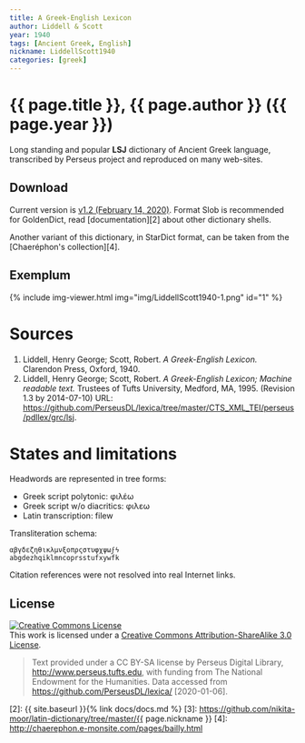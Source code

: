```yaml
---
title: A Greek-English Lexicon
author: Liddell & Scott
year: 1940
tags: [Ancient Greek, English]
nickname: LiddellScott1940
categories: [greek]
---
```

# {{ page.title }}, {{ page.author }} ({{ page.year }})

Long standing and popular **LSJ** dictionary of Ancient Greek language, transcribed by Perseus project and reproduced on many web-sites.


## Download

Current version is [v1.2 (February 14, 2020)][1]. Format Slob is recommended for GoldenDict, read [documentation][2] about other dictionary shells.

Another variant of this dictionary, in StarDict format, can be taken from the [Chaeréphon's collection][4].


## Exemplum

<!--
<a class="spotlight" href="img/LiddellScott1940-1.png" data-control="close">
    <img src="img/LiddellScott1940-1.png" height="200">
</a>
-->

{% include img-viewer.html img="img/LiddellScott1940-1.png" id="1" %}


# Sources

1. Liddell, Henry George; Scott, Robert. _A Greek-English Lexicon._ Clarendon Press, Oxford, 1940.
1. Liddell, Henry George; Scott, Robert. _A Greek-English Lexicon; Machine readable text._ Trustees of Tufts University, Medford, MA, 1995. (Revision 1.3 by 2014-07-10) URL: <https://github.com/PerseusDL/lexica/tree/master/CTS_XML_TEI/perseus/pdllex/grc/lsj>.


# States and limitations

Headwords are represented in tree forms:

* Greek script polytonic: φιλέω
* Greek script w/o diacritics: φιλεω
* Latin transcription: filew

Transliteration schema:

```
αβγδεζηθικλμνξοπρςστυφχψωϝϟ
abgdezhqiklmncoprsstufxywfk
```

Citation references were not resolved into real Internet links.


## License

<a rel="license" href="https://creativecommons.org/licenses/by-sa/3.0/us/">
<img alt="Creative Commons License"
     style="border-width:0"
     src="https://i.creativecommons.org/l/by-sa/3.0/88x31.png" />
</a><br />This work is licensed under a <a rel="license" href="https://creativecommons.org/licenses/by-sa/3.0/">Creative Commons Attribution-ShareAlike 3.0 License</a>.

> Text provided under a CC BY-SA license by Perseus Digital Library, <http://www.perseus.tufts.edu>, with funding from The National Endowment for the Humanities. Data accessed from <https://github.com/PerseusDL/lexica/> [2020-01-06].




[1]: https://github.com/nikita-moor/latin-dictionary/releases/tag/2020-02-14
[2]: {{ site.baseurl }}{% link docs/docs.md %}
[3]: https://github.com/nikita-moor/latin-dictionary/tree/master/{{ page.nickname }}
[4]: http://chaerephon.e-monsite.com/pages/bailly.html

